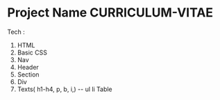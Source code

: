 # Project Name CURRICULUM-VITAE
Tech :
1. HTML
2. Basic CSS
3. Nav
4. Header
5. Section
6. Div
7. Texts( h1-h4, p, b, i,)
--
ul li
Table